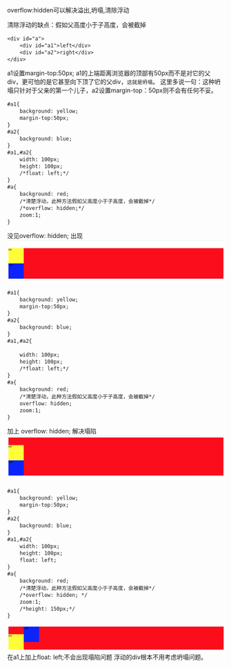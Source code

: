 overflow:hidden可以解决溢出,坍塌,清除浮动

清除浮动的缺点：假如父高度小于子高度，会被截掉
```
<div id="a">
    <div id="a1">left</div>
    <div id="a2">right</div>
</div>
```
a1设置margin-top:50px;
a1的上端距离浏览器的顶部有50px而不是对它的父div，更可怕的是它甚至向下顶了它的父div，`这就是坍塌`。
这里多说一句：这种坍塌只针对于父亲的第一个儿子，a2设置margin-top：50px则不会有任何不妥。 


```
#a1{
    background: yellow;
    margin-top:50px;
}
#a2{
    background: blue;
}
#a1,#a2{ 
    width: 100px;
    height: 100px;
    /*float: left;*/
}
#a{
    background: red;
    /*清楚浮动，此种方法假如父高度小于子高度，会被截掉*/
    /*overflow: hidden;*/ 
    zoom:1;
}
```
没见overflow: hidden; 出现<img src="../img/overflowHidden/collapse.jpeg">




```
#a1{
    background: yellow;
    margin-top:50px;
}
#a2{
    background: blue;
}
#a1,#a2{
    
    width: 100px;
    height: 100px;
    /*float: left;*/
}
#a{
    background: red;
    /*清楚浮动，此种方法假如父高度小于子高度，会被截掉*/
    overflow: hidden; 
    zoom:1;
}
```
加上 overflow: hidden;  解决塌陷
<img src="../img\overflowHidden\解决坍塌.jpeg">


```
#a1{
    background: yellow;
    margin-top:50px;
}
#a2{
    background: blue;
}
#a1,#a2{   
    width: 100px;
    height: 100px;
    float: left;
}
#a{
    background: red;
    /*清楚浮动，此种方法假如父高度小于子高度，会被截掉*/
    /*overflow: hidden; */
    zoom:1;
    /*height: 150px;*/
}
```
<img src="../img\overflowHidden\floatNoCollapse.jpeg">
在a1上加上float: left;不会出现塌陷问题
浮动的div根本不用考虑坍塌问题。
